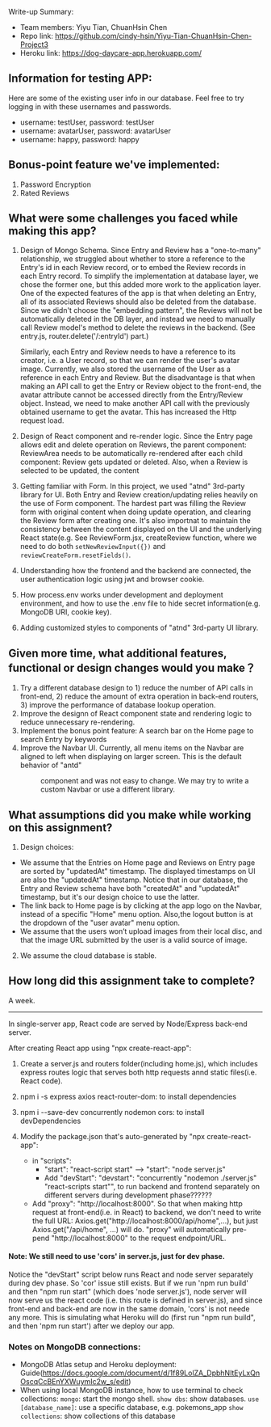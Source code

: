 Write-up Summary: 

* Team members: Yiyu  Tian, ChuanHsin Chen
* Repo link: https://github.com/cindy-hsin/Yiyu-Tian-ChuanHsin-Chen-Project3
* Heroku link: https://dog-daycare-app.herokuapp.com/

## Information for testing APP:
Here are some of the existing user info in our database. Feel free to try logging in with these usernames and passwords.
* username: testUser, password: testUser
* username: avatarUser, password: avatarUser
* username: happy, password: happy 

## Bonus-point feature we've implemented:
1. Password Encryption
2. Rated Reviews

## What were some challenges you faced while making this app?
1. Design of Mongo Schema. Since Entry and Review has a "one-to-many" relationship, we struggled about 
   whether to store a reference to the Entry's id in each Review record,
   or to embed the Review records in each Entry record. 
   To simplify the implementation at database layer, we chose the former one, but this added more work to the
   application layer. One of the expected features of the app is that when deleting an Entry, all of its associated Reviews should also be deleted from the database.
   Since we didn't choose the "embedding pattern", the Reviews will not be automatically deleted in the DB layer, and instead we need to manually call 
   Review model's method to delete the reviews in the backend. (See entry.js, router.delete('/:entryId') part.)

   Similarly, each Entry and Review needs to have a reference to its creator, i.e. a User record, so that we can render the user's avatar image. 
   Currently, we also stored the username of the User as a reference in each Entry and Review. But the disadvantage is that when making an API call to get 
   the Entry or Review object to the front-end, the avatar attribute cannot be accessed directly from the Entry/Review object. Instead, we need to make another API call
   with the previously obtained username to get the avatar. This has increased the Http request load.

2. Design of React component and re-render logic. Since the Entry page allows edit and delete operation on Reviews, the parent component: ReviewArea needs to be 
   automatically re-rendered after each child component: Review gets updated or deleted. Also, when a Review is selected to be updated, the content

3. Getting familiar with Form. In this project, we used "atnd" 3rd-party library for UI. Both Entry and Review creation/updating relies heavily on the use of Form component.
   The hardest part was filling the Review form with original content when doing update operation, and clearing the Review form after creating one. It's also importnat to maintain the consistency between 
   the content displayed on the UI and the underlying React state(e.g. See ReviewForm.jsx, createReview function, where we need to do both `setNewReviewInput({})` and `reviewCreateForm.resetFields()`.

4. Understanding how the frontend and the backend are connected, the user authentication logic using jwt and browser cookie.

5. How process.env works under development and deployment environment, and how to use the .env file to hide secret information(e.g. MongoDB URI, cookie key).

6. Adding customized styles to components of "atnd" 3rd-party UI library.



## Given more time, what additional features, functional or design changes would you make？
1. Try a different database design to 1) reduce the number of API calls in front-end, 2) reduce the amount of extra operation in back-end routers, 3) improve the performance of database lookup operation.
2. Improve the designn of React component state and rendering logic to reduce unnecessary re-rendering.
3. Implement the bonus point feature: A search bar on the Home page to search Entry by keywords
4. Improve the Navbar UI. Currently, all menu items on the Navbar are aligned to left when displaying on larger screen. This is the default behavior of "antd" <Menu> component and was not easy to change.
   We may try to write a custom Navbar or use a different library.

## What assumptions did you make while working on this assignment?
1. Design choices:
* We assume that the Entries on Home page and Reviews on Entry page are sorted by "updatedAt" timestamp. The displayed timestamps on UI are also the "updatedAt" timestamp. Notice that in our database,
   the Entry and Review schema have both "createdAt" and "updatedAt" timestamp, but it's our design choice to use the latter.
* The link back to Home page is by clicking at the app logo on the Navbar, instead of a specific "Home" menu option. Also,the logout button is at the dropdown of the "user avatar" menu option.
* We assume that the users won’t upload images from their local disc, and that the image URL submitted by the user is a valid source of image.
2. We assume the cloud database is stable. 

 
## How long did this assignment take to complete?
A week.

---


In single-server app, React code are served by Node/Express back-end server.

After creating React app using "npx create-react-app":
1. Create a server.js and routers folder(including home.js), which includes express routes logic that serves both http requests annd static files(i.e. React code).
    
2. npm i -s express axios react-router-dom: to install dependencies
3. npm i --save-dev concurrently nodemon cors: to install devDependencies
4. Modify the package.json that's auto-generated by "npx create-react-app": 
    * in "scripts":
        * "start": "react-script start" --> "start": "node server.js"
        * Add "devStart": "devstart": "concurrently \"nodemon ./server.js\" \"react-scripts start\"", to run backend and frontend separately on different servers during development phase??????
    * Add "proxy": "http://localhost:8000". So that when making http request at front-end(i.e. in React) to backend, we don't need to write the full URL: Axios.get("http://localhost:8000/api/home",...),  but just Axios.get("/api/home", ...) will do. "proxy" will automatically pre-pend "http://localhost:8000" to the request endpoint/URL.



#### Note: We still need to use 'cors' in server.js, just for dev phase. 
Notice the "devStart" script below runs React and node server separately during dev phase. So 'cor' issue still exists. But if we run 'npm run build' and then "npm run start" (which does 'node server.js'), node server will now serve us the react code (i.e. this route is defined in server.js), and since front-end and back-end are now in the same domain, 'cors' is not neede any more. This is simulating what Heroku will do (first run "npm run build", and then 'npm run start') after we deploy our app.



### Notes on MongoDB connections:
* MongoDB Atlas setup and Heroku deployment:  Guide(https://docs.google.com/document/d/1f89LolZA_DpbhNltEyLxQnOscqCcBEnYXWuymIc2w_s/edit)
* When using local MongoDB instance, how to use terminal to check collections:
`mongo`: start the mongo shell.
`show dbs`: show databases. 
`use [database_name]`: use a specific database, e.g. pokemons_app
`show collections`: show collections of this database

